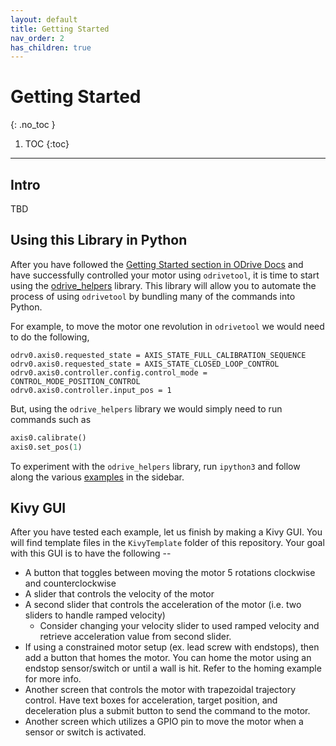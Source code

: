 ```yaml
---
layout: default
title: Getting Started
nav_order: 2
has_children: true
---
```


# Getting Started
{: .no_toc }

1. TOC
{:toc}
---

## Intro
TBD

## Using this Library in Python
After you have followed the [Getting Started section in ODrive Docs](https://docs.odriverobotics.com/v/latest/getting-started.html)
and have successfully controlled your motor using `odrivetool`, it is time to start using the
[odrive_helpers](https://github.com/dpengineering/dpea-odrive/blob/main/odrive_helpers.py) library.
This library will allow you to automate the process of using `odrivetool` by bundling many of the commands into Python.

For example, to move the motor one revolution in `odrivetool` we would need to do the following,
``` 
odrv0.axis0.requested_state = AXIS_STATE_FULL_CALIBRATION_SEQUENCE
odrv0.axis0.requested_state = AXIS_STATE_CLOSED_LOOP_CONTROL
odrv0.axis0.controller.config.control_mode = CONTROL_MODE_POSITION_CONTROL
odrv0.axis0.controller.input_pos = 1
```

But, using the `odrive_helpers` library we would simply need to run commands such as
```python
axis0.calibrate()
axis0.set_pos(1)
```

To experiment with the `odrive_helpers` library, run `ipython3` and follow along the various 
[examples](/dpea-odrive/examples/examples) in the sidebar.

## Kivy GUI
After you have tested each example, let us finish by making a Kivy GUI. You will find template files in the `KivyTemplate`
folder of this repository. Your goal with this GUI is to have the following --
* A button that toggles between moving the motor 5 rotations clockwise and counterclockwise
* A slider that controls the velocity of the motor
* A second slider that controls the acceleration of the motor (i.e. two sliders to handle ramped velocity)
  * Consider changing your velocity slider to used ramped velocity and retrieve acceleration value from second slider.
* If using a constrained motor setup (ex. lead screw with endstops), then add a button that homes the motor. You can
  home the motor using an endstop sensor/switch or until a wall is hit. Refer to the homing example for more info.
* Another screen that controls the motor with trapezoidal trajectory control. Have text boxes 
  for acceleration, target position, and deceleration plus a submit button to send the command to the motor.
* Another screen which utilizes a GPIO pin to move the motor when a sensor or switch is activated.




